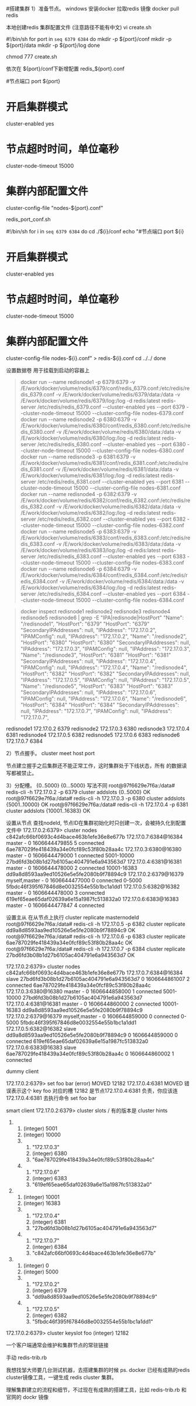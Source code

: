 #搭建集群
1）准备节点。
windows 安装docker
拉取redis 镜像
docker pull redis

本地创建redis 集群配置文件  (注意路径不能有中文)
vi create.sh

#!/bin/sh
for port in `seq 6379 6384`
do
  mkdir -p ${port}/conf
  mkdir -p ${port}/data
  mkdir -p ${port}/log
done

chmod 777 create.sh

依次在 ${port}/conf下新增配置
redis_${port}.conf

#节点端口
port ${port}
# 开启集群模式
cluster-enabled yes
# 节点超时时间，单位毫秒
cluster-node-timeout 15000
# 集群内部配置文件
cluster-config-file "nodes-${port}.conf"


redis_port_conf.sh

#!/bin/sh
for i in `seq 6379 6384`
do
  cd ./${i}/conf
  echo "#节点端口
port ${i}
# 开启集群模式
cluster-enabled yes
# 节点超时时间，单位毫秒
cluster-node-timeout 15000
# 集群内部配置文件
cluster-config-file nodes-${i}.conf"  > redis-${i}.conf
  cd ../../
done


设置数据卷 用于挂载到启动的容器上
> docker run --name redisnode1  -p 6379:6379 -v /E/work/docker/volume/redis/6379/conf/redis_6379.conf:/etc/redis/redis_6379.conf -v /E/work/docker/volume/redis/6379/data:/data -v /E/work/docker/volume/redis/6379/log:/log -d redis:latest redis-server /etc/redis/redis_6379.conf --cluster-enabled yes --port  6379 --cluster-node-timeout 15000 --cluster-config-file nodes-6379.conf
docker run --name redisnode2  -p 6380:6379 -v /E/work/docker/volume/redis/6380/conf/redis_6380.conf:/etc/redis/redis_6380.conf -v /E/work/docker/volume/redis/6380/data:/data -v /E/work/docker/volume/redis/6380/log:/log -d redis:latest redis-server /etc/redis/redis_6380.conf --cluster-enabled yes --port  6380 --cluster-node-timeout 15000 --cluster-config-file nodes-6380.conf
docker run --name redisnode3  -p 6381:6379 -v /E/work/docker/volume/redis/6381/conf/redis_6381.conf:/etc/redis/redis_6381.conf -v /E/work/docker/volume/redis/6381/data:/data -v /E/work/docker/volume/redis/6381/log:/log -d redis:latest redis-server /etc/redis/redis_6381.conf --cluster-enabled yes --port  6381 --cluster-node-timeout 15000 --cluster-config-file nodes-6381.conf
docker run --name redisnode4  -p 6382:6379 -v /E/work/docker/volume/redis/6382/conf/redis_6382.conf:/etc/redis/redis_6382.conf -v /E/work/docker/volume/redis/6382/data:/data -v /E/work/docker/volume/redis/6382/log:/log -d redis:latest redis-server /etc/redis/redis_6382.conf --cluster-enabled yes --port  6382 --cluster-node-timeout 15000 --cluster-config-file nodes-6382.conf
docker run --name redisnode5  -p 6383:6379 -v /E/work/docker/volume/redis/6383/conf/redis_6383.conf:/etc/redis/redis_6383.conf -v /E/work/docker/volume/redis/6383/data:/data -v /E/work/docker/volume/redis/6383/log:/log -d redis:latest redis-server /etc/redis/redis_6383.conf --cluster-enabled yes --port  6383 --cluster-node-timeout 15000 --cluster-config-file nodes-6383.conf
docker run --name redisnode6  -p 6384:6379 -v /E/work/docker/volume/redis/6384/conf/redis_6384.conf:/etc/redis/redis_6384.conf -v /E/work/docker/volume/redis/6384/data:/data -v /E/work/docker/volume/redis/6384/log:/log -d redis:latest redis-server /etc/redis/redis_6384.conf --cluster-enabled yes --port  6384 --cluster-node-timeout 15000 --cluster-config-file nodes-6384.conf


> docker inspect redisnode1 redisnode2 redisnode3 redisnode4 redisnode5 redisnode6 | grep -E "IPA|redisnode|HostPort"
        "Name": "/redisnode1",
                        "HostPort": "6379"
                        "HostPort": "6379"
            "SecondaryIPAddresses": null,
            "IPAddress": "172.17.0.2",
                    "IPAMConfig": null,
                    "IPAddress": "172.17.0.2",
        "Name": "/redisnode2",
                        "HostPort": "6380"
                        "HostPort": "6380"
            "SecondaryIPAddresses": null,
            "IPAddress": "172.17.0.3",
                    "IPAMConfig": null,
                    "IPAddress": "172.17.0.3",
        "Name": "/redisnode3",
                        "HostPort": "6381"
                        "HostPort": "6381"
            "SecondaryIPAddresses": null,
            "IPAddress": "172.17.0.4",
                    "IPAMConfig": null,
                    "IPAddress": "172.17.0.4",
        "Name": "/redisnode4",
                        "HostPort": "6382"
                        "HostPort": "6382"
            "SecondaryIPAddresses": null,
            "IPAddress": "172.17.0.5",
                    "IPAMConfig": null,
                    "IPAddress": "172.17.0.5",
        "Name": "/redisnode5",
                        "HostPort": "6383"
                        "HostPort": "6383"
            "SecondaryIPAddresses": null,
            "IPAddress": "172.17.0.6",
                    "IPAMConfig": null,
                    "IPAddress": "172.17.0.6",
        "Name": "/redisnode6",
                        "HostPort": "6384"
                        "HostPort": "6384"
            "SecondaryIPAddresses": null,
            "IPAddress": "172.17.0.7",
                    "IPAMConfig": null,
                    "IPAddress": "172.17.0.7",


redisnode1 172.17.0.2 6379
redisnode2 172.17.0.3 6380
redisnode3 172.17.0.4 6381
redisnode4 172.17.0.5 6382
redisnode5 172.17.0.6 6383
redisnode6 172.17.0.7 6384



2）节点握手。
cluster meet host port

节点建立握手之后集群还不能正常工作，这时集群处于下线状态，所有
的数据读写都被禁止。


3）分配槽。 {0..5000}   {0...5000} 写法不同
root@97f6629e7f6a:/data# redis-cli -h 172.17.0.2 -p 6379 cluster addslots {0..5000}
OK
root@97f6629e7f6a:/data# redis-cli -h 172.17.0.3 -p 6380 cluster addslots {5001..10000}
OK
root@97f6629e7f6a:/data# redis-cli -h 172.17.0.4 -p 6381 cluster addslots {10001..16383}
OK



设置从节点
查找nodeId, 
节点ID在集群初始化时只创建一次，会被持久化到配置文件中
172.17.0.2:6379> cluster nodes
c842afc66bf0693c4d4bace463b1efe36e8e677b 172.17.0.7:6384@16384 master - 0 1606644479855 5 connected
6ae787029fe418439a34e0fcf89c53f80b28aa4c 172.17.0.3:6380@16380 master - 0 1606644479000 1 connected 5001-10000
27bd6fd3b08b1d27b6105ac404791e6a943563d7 172.17.0.4:6381@16381 master - 0 1606644478000 2 connected 10001-16383
dd9a8d8593aa9ed10526e5e5fe2080b9f78894c9 172.17.0.2:6379@16379 myself,master - 0 1606644477000 0 connected 0-5000
5fbdc46f395f67846d8e0032554e55b1bc1a1dd1 172.17.0.5:6382@16382 master - 0 1606644478000 3 connected
619ef65eae65daf02639a6e15a1987fc513832a0 172.17.0.6:6383@16383 master - 0 1606644477847 4 connected


设置主从
在从节点上执行  cluster replicate masternodeId 
root@97f6629e7f6a:/data# redis-cli -h 172.17.0.5 -p 6382 cluster replicate dd9a8d8593aa9ed10526e5e5fe2080b9f78894c9
OK
root@97f6629e7f6a:/data# redis-cli -h 172.17.0.6 -p 6383 cluster replicate 6ae787029fe418439a34e0fcf89c53f80b28aa4c
OK
root@97f6629e7f6a:/data# redis-cli -h 172.17.0.7 -p 6384 cluster replicate 27bd6fd3b08b1d27b6105ac404791e6a943563d7
OK

172.17.0.2:6379> cluster nodes
c842afc66bf0693c4d4bace463b1efe36e8e677b 172.17.0.7:6384@16384 slave 27bd6fd3b08b1d27b6105ac404791e6a943563d7 0 1606644861007 2 connected
6ae787029fe418439a34e0fcf89c53f80b28aa4c 172.17.0.3:6380@16380 master - 0 1606644858000 1 connected 5001-10000
27bd6fd3b08b1d27b6105ac404791e6a943563d7 172.17.0.4:6381@16381 master - 0 1606644860000 2 connected 10001-16383
dd9a8d8593aa9ed10526e5e5fe2080b9f78894c9 172.17.0.2:6379@16379 myself,master - 0 1606644859000 0 connected 0-5000
5fbdc46f395f67846d8e0032554e55b1bc1a1dd1 172.17.0.5:6382@16382 slave dd9a8d8593aa9ed10526e5e5fe2080b9f78894c9 0 1606644859000 0 connected
619ef65eae65daf02639a6e15a1987fc513832a0 172.17.0.6:6383@16383 slave 6ae787029fe418439a34e0fcf89c53f80b28aa4c 0 1606644860002 1 connected

dummy client

172.17.0.2:6379> set foo bar
(error) MOVED 12182 172.17.0.4:6381
MOVED 错误表示这个 key foo 对应的槽 12182 是节点172.17.0.4:6381 负责，你应该连 172.17.0.4:6381 去执行命令 set foo bar

smart client
172.17.0.2:6379> cluster slots  / 有的版本是 cluster hints
1) 1) (integer) 5001
   2) (integer) 10000
   3) 1) "172.17.0.3"
      2) (integer) 6380
      3) "6ae787029fe418439a34e0fcf89c53f80b28aa4c"
   4) 1) "172.17.0.6"
      2) (integer) 6383
      3) "619ef65eae65daf02639a6e15a1987fc513832a0"
2) 1) (integer) 10001
   2) (integer) 16383
   3) 1) "172.17.0.4"
      2) (integer) 6381
      3) "27bd6fd3b08b1d27b6105ac404791e6a943563d7"
   4) 1) "172.17.0.7"
      2) (integer) 6384
      3) "c842afc66bf0693c4d4bace463b1efe36e8e677b"
3) 1) (integer) 0
   2) (integer) 5000
   3) 1) "172.17.0.2"
      2) (integer) 6379
      3) "dd9a8d8593aa9ed10526e5e5fe2080b9f78894c9"
   4) 1) "172.17.0.5"
      2) (integer) 6382
      3) "5fbdc46f395f67846d8e0032554e55b1bc1a1dd1"

172.17.0.2:6379> cluster keyslot foo
(integer) 12182

一个客户端通常会维护和集群节点的常驻链接

手动
redis-trib.rb


我想找邹大师要几台测试机器，去搭建集群的时候
ps.  docker 已经有成熟的redis cluster镜像工具，一键生成 redis cluster 集群。

理解集群建立的流程和细节，不过现在有成熟的搭建工具，比如 redis-trib.rb 和 官网的 dockr 镜像